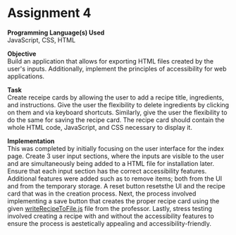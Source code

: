 # Assignment 4
**Programming Language(s) Used**   
JavaScript, CSS, HTML

**Objective**   
Build an application that allows for exporting HTML files created by the user's inputs. Additionally, implement the principles of accessibility for web applications.

**Task**   
Create receipe cards by allowing the user to add a recipe title, ingredients, and instructions. Give the user the flexibility to delete ingredients by clicking on them and via keyboard shortcuts. Similarly, give the user the flexibility to do the same for saving the recipe card. The recipe card should contain the whole HTML code, JavaScript, and CSS necessary to display it.

**Implementation**   
This was completed by initially focusing on the user interface for the index page. Create 3 user input sections, where the inputs are visible to the user and are simultaneously being added to a HTML file for installation later. Ensure that each input section has the correct accessibility features. Additional features were added such as to remove items; both from the UI and from the temporary storage. A reset button resetsthe UI and the recipe card that was in the creation process. Next, the process involved implementing a save button that creates the proper recipe card using the given [writeRecipeToFile.js](writeRecipeToFile.js) file from the professor. Lastly, stress testing involved creating a recipe with and without the accessibility features to ensure the process is aestetically appealing and accessibility-friendly.